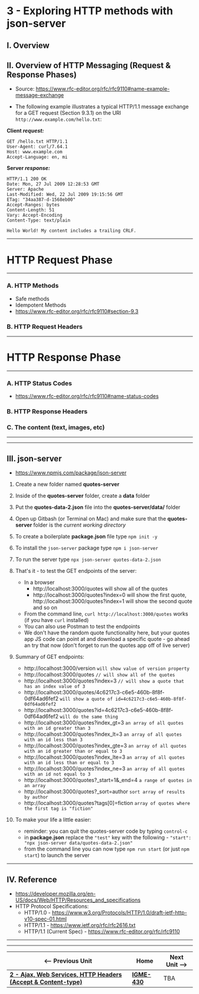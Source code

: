 # 3 - Exploring HTTP methods with json-server

## I. Overview

## II. Overview of HTTP Messaging (Request & Response Phases)
- Source: https://www.rfc-editor.org/rfc/rfc9110#name-example-message-exchange

- The following example illustrates a typical HTTP/1.1 message exchange for a GET request (Section 9.3.1) on the URI `http://www.example.com/hello.txt`:

**Client *request:***

```
GET /hello.txt HTTP/1.1
User-Agent: curl/7.64.1
Host: www.example.com
Accept-Language: en, mi
```

**Server *response:***

```
HTTP/1.1 200 OK
Date: Mon, 27 Jul 2009 12:28:53 GMT
Server: Apache
Last-Modified: Wed, 22 Jul 2009 19:15:56 GMT
ETag: "34aa387-d-1568eb00"
Accept-Ranges: bytes
Content-Length: 51
Vary: Accept-Encoding
Content-Type: text/plain

Hello World! My content includes a trailing CRLF.
```

---
# HTTP Request Phase
---

### A. HTTP Methods
- Safe methods
- Idempotent Methods
- https://www.rfc-editor.org/rfc/rfc9110#section-9.3

### B. HTTP Request Headers


---
# HTTP Response Phase
---

### A. HTTP Status Codes
- https://www.rfc-editor.org/rfc/rfc9110#name-status-codes

### B. HTTP Response Headers

### C. The content (text, images, etc)

---
___

## III. json-server
- https://www.npmjs.com/package/json-server

1. Create a new folder named **quotes-server**

2. Inside of the **quotes-server** folder, create a **data** folder

3. Put the **quotes-data-2.json** file into the **quotes-server/data/** folder

4. Open up Gitbash (or Terminal on Mac) and make sure that the **quotes-server** folder is the *current working directory*

5. To create a boilerplate **package.json** file type `npm init -y`

6. To install the `json-server` package type `npm i json-server`

7. To run the server type `npx json-server quotes-data-2.json`

8. That's it - to test the GET endpoints of the server:

    - In a browser
      - http://localhost:3000/quotes will show all of the quotes
      - http://localhost:3000/quotes?index=0 will show the first quote, http://localhost:3000/quotes?index=1 will show the second quote and so on
    - From the command line, `curl http://localhost:3000/quotes` works (if you have `curl` installed)
    - You can also use Postman to test the endpoints
    - We don't have the random quote functionality here, but your quotes app JS code can point at and download a specific quote - go ahead an try that now (don't forget to run the quotes app off of live server) 

10. Summary of GET endpoints:

    - http://localhost:3000/version `will show value of version property`
    - http://localhost:3000/quotes `// will show all of the quotes`
    - http://localhost:3000/quotes?index=3 `// will show a quote that has an index value of 3`
    - http://localhost:3000/quotes/4c6217c3-c6e5-460b-8f8f-0df64ad6fef2 `will show a quote of id=4c6217c3-c6e5-460b-8f8f-0df64ad6fef2`
    - http://localhost:3000/quotes?id=4c6217c3-c6e5-460b-8f8f-0df64ad6fef2 `will do the same thing`
    - http://localhost:3000/quotes?index_gt=3 `an array of all quotes with an id greater than 3`
    - http://localhost:3000/quotes?index_lt=3 `an array of all quotes with an id less than 3`
    - http://localhost:3000/quotes?index_gte=3 `an array of all quotes with an id greater than or equal to 3`
    - http://localhost:3000/quotes?index_lte=3 `an array of all quotes with an id less than or equal to 3`
    - http://localhost:3000/quotes?index_ne=3 `an array of all quotes with an id not equal to 3`
    - http://localhost:3000/quotes?_start=1&_end=4 `a range of quotes in an array`
    - http://localhost:3000/quotes?_sort=author `sort array of results by author`
    - http://localhost:3000/quotes?tags[0]=fiction `array of quotes where the first tag is "fiction"`

11. To make your life a little easier:
    - reminder: you can quit the quotes-server code by typing `control-c`
    - in **package.json** replace the `"test"` key with the following - `"start": "npx json-server data/quotes-data-2.json"`
    - from the command line you can now type `npm run start` (or just `npm start`) to launch the server

---

## IV. Reference
- https://developer.mozilla.org/en-US/docs/Web/HTTP/Resources_and_specifications
- HTTP Protocol Specifications:
  - HTTP/1.0 - https://www.w3.org/Protocols/HTTP/1.0/draft-ietf-http-v10-spec-01.html
  - HTTP/1.1 - https://www.ietf.org/rfc/rfc2616.txt
  - HTTP/1.1 (Current Spec) - https://www.rfc-editor.org/rfc/rfc9110


---
---

| <-- Previous Unit | Home | Next Unit -->
| --- | --- | --- 
| [**2 - Ajax, Web Services, HTTP Headers (Accept & Content-type)**](2-ajax-web-services-accept-headers.md)  |  [**IGME-430**](../) | TBA
